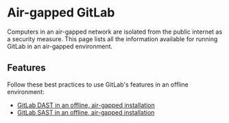 # Air-gapped GitLab

Computers in an air-gapped network are isolated from the public internet as a security measure.
This page lists all the information available for running GitLab in an air-gapped environment.

## Features

Follow these best practices to use GitLab's features in an offline environment:

- [GitLab DAST in an offline, air-gapped installation](../user/application_security/dast/index.html#running-dast-in-an-offline-air-gapped-installation)
- [GitLab SAST in an offline, air-gapped installation](../user/application_security/sast/index.html#gitlab-sast-in-an-offline-air-gapped-installation)

